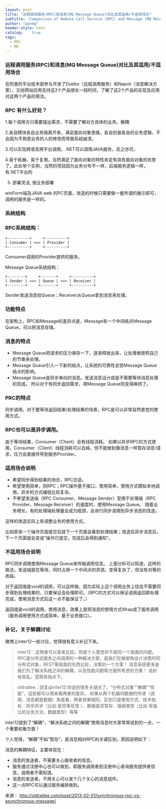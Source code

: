 ```yaml
---
layout: post
title: "远程调用服务(RPC)和消息(MQ Message Queue)对比及其适用/不适用场合"
subtitle: 'Comparison of Remote Call Service (RPC) and Message (MQ Message Queue) and their application/non-applicability'
author: "panmg"
header-style: text
catalog:    true
tags:
  - RPC
  - MQ
---
```


### 远程调用服务(RPC)和消息(MQ Message Queue)对比及其适用/不适用场合
在阿里的平台技术部参与开发了Dubbo（远程调用服务）和Napoli（消息解决方案），又给网站应用支持这2个产品很长一段时间，了解了这2个产品的实现及应用对这两个产品的用法。

### RPC 有什么好处？ 

1.每个调用方只需要提出需求，不需要了解对方具体的业务。解耦

2.各自模块各自业务隔离开来，满足面向对象思维，各自封装各自的业务逻辑，不会因为不熟悉业务的人的修改而导致系统崩溃。

3.可以实现跨语言跨平台调用，.NET可以调用JAVA服务，反之亦可。

4.易于拓展，易于复用，当然满足了面向对象的特性肯定有具有面向对象的优势了。此处举个实例，当然的项目因为业务分布不一样，后端服务逻辑一样，有.NET平台的

5. 部署灵活, 按业务部署

winForm端及JAVA web 的PC页面，改造的时候只需要做一套所谓的展示即可，调用的服务是一样的。


### 系统结构

### RPC系统结构：

	+----------+     +----------+
	| Consumer | <=> | Provider |
	+----------+     +----------+
	
Consumer调用的Provider提供的服务。

Message Queue系统结构：

	+--------+     +-------+     +----------+
	| Sender | <=> | Queue | <=> | Receiver |
	+--------+     +-------+     +----------+
	
Sender发送消息给Queue；Receiver从Queue拿到消息来处理。

### 功能特点

在架构上，RPC和Message的差异点是，Message有一个中间结点Message Queue，可以把消息存储。

### 消息的特点

- Message Queue把请求的压力保存一下，逐渐释放出来，让处理者按照自己的节奏来处理。
- Message Queue引入一下新的结点，让系统的可靠性会受Message Queue结点的影响。
- Message Queue是异步单向的消息。发送消息设计成是不需要等待消息处理的完成。
所以对于有同步返回需求，用Message Queue则变得麻烦了。

### PRC的特点

同步调用，对于要等待返回结果/处理结果的场景，RPC是可以非常自然直觉的使用方式。 
### RPC也可以是异步调用。
由于等待结果，Consumer（Client）会有线程消耗。
如果以异步RPC的方式使用，Consumer（Client）线程消耗可以去掉。但不能做到像消息一样暂存消息/请求，压力会直接传导到服务Provider。

### 适用场合说明

- 希望同步得到结果的场合，RPC合适。
- 希望使用简单，则RPC；RPC操作基于接口，使用简单，使用方式模拟本地调用。异步的方式编程比较复杂。
- 不希望发送端（RPC Consumer、Message Sender）受限于处理端（RPC Provider、Message Receiver）的速度时，使用Message Queue。
随着业务增长，有的处理端处理量会成为瓶颈，会进行同步调用到异步消息的改造。

这样的改造实际上有调整业务的使用方式。

比如原来一个操作页面提交后就下一个页面会看到处理结果；改造后异步消息后，下一个页面就会变成“操作已提交，完成后会得到通知”。

### 不适用场合说明

RPC同步调用使用Message Queue来传输调用信息。
上面分析可以知道，这样的做法，发送端是在等待，同时占用一个中间点的资源。变得复杂了，但没有对等的收益。

对于返回值是void的调用，可以这样做，因为实际上这个调用业务上往往不需要同步得到处理结果的，只要保证会处理即可。（RPC的方式可以保证调用返回即处理完成，使用消息方式后这一点不能保证了。）

返回值是void的调用，使用消息，效果上是把消息的使用方式Wrap成了服务调用（服务调用使用方式成简单，基于业务接口）。

### 补记，关于解耦讨论

微博上inter12一些讨论，觉得很有意义补记下来。

> inter12：这两者可以拿来比较，但是个人感觉并不是同一个层面的问题。RPC是分布式服务之间调用的一种解决方案，是我们在做架构设计决策时同分布式对象，REST等层面的东西比较，决策的一个方案！ 消息系统更多是我们为了解决系统之间的解耦，以及性能问题等方面所考虑的方案！ 说的有些乱，望鼎哥指点下。

> oldratlee：回复@inter12:你说到很多关键点了，“分布式对象”“解耦”“性能”，这些都可以用来看两者的差异。 如果从两个机器间数据的传递（调用、消息都是数据）角度看，两者效果相同，区别只是使用方式、技术指标：同步异步（比如 是否等反馈 ）、数据是否暂存、强弱类型（比如 有独立的业务方法，数据类型）等等

inter12提到了“解耦”，“解决系统之间的解耦”使用消息时大家常常说到的一点，一个重要权衡方面！

个人觉得，“解耦”不如“暂存”，是消息相对RPC的关键区别，原因说明如下：

消息的解耦特征，主要体现在：

- 消息的发送者，不需要关心接收者的信息。
- 服务通过注册中心也可以做到，即服务调用者到注册中心查询服务提供者信息，调用者不需知道。
- 消息的发送者，不用关心可以发个几个关心的消息组件。 
- 这一点RPC可以通过服务编排做到。

来源： <http://oldratlee.com/post/2013-02-01/synchronous-rpc-vs-asynchronous-message/>
 










